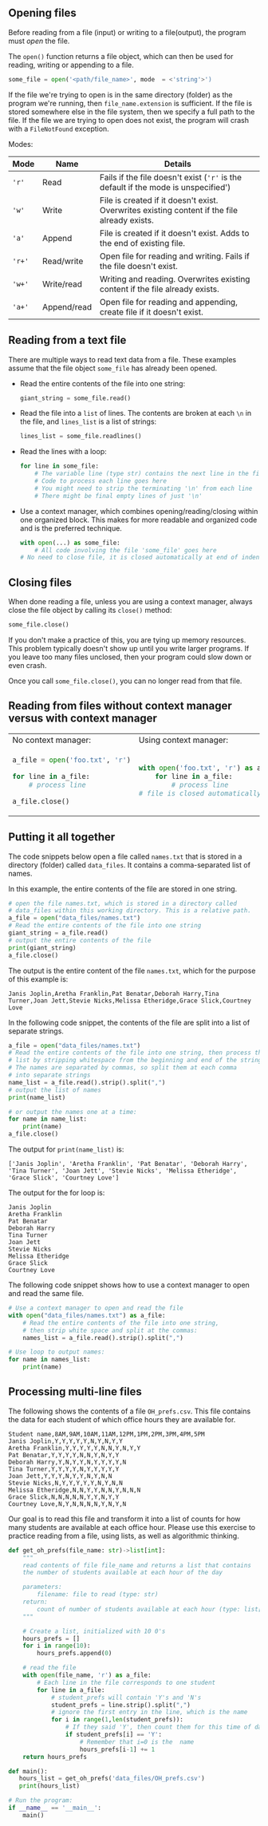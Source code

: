 ## Opening files

Before reading from a file (input) or writing to a file(output), the program must *open* the file.

The `open()` function returns a file object, which can then be used for reading, writing or appending to a file.

```python
some_file = open('<path/file_name>', mode  = <'string'>')
```
If the file we're trying to open is in the same directory (folder) as the program we're running, then `file_name.extension` is sufficient. If the file is stored somewhere else in the file system, then we specify a full path to the file. If the file we are trying to open does not exist, the program will crash with a `FileNotFound` exception.

Modes:

| Mode      | Name | Details |
| --------- | ---- |---------|
| `'r'`      | Read | Fails if the file doesn't exist (`'r'` is the default if the mode is unspecified')|
| `'w'`      | Write | File is created if it doesn't exist. Overwrites existing content if the file already exists. |
| `'a'`      | Append | File is created if it doesn't exist. Adds to the end of existing file.|
| `'r+'`      | Read/write | Open file for reading and writing. Fails if the file doesn't exist.|
| `'w+'`      | Write/read | Writing and reading. Overwrites existing content if the file already exists.|
| `'a+'`      | Append/read | Open file for reading and appending, create file if it doesn't exist.|

## Reading from a text file

There are multiple ways to read text data from a file. These examples assume that the file object `some_file` has already been opened.

- Read the entire contents of the file into one string:

    ```python 
    giant_string = some_file.read()
    ```

- Read the file into a `list` of lines. The contents are broken at each `\n` in the file, and `lines_list` is a list of strings:

    ```python 
    lines_list = some_file.readlines()
    ```

- Read the lines with a loop:

    ```python
    for line in some_file:
        # The variable line (type str) contains the next line in the file
        # Code to process each line goes here
        # You might need to strip the terminating '\n' from each line
        # There might be final empty lines of just '\n'
    ```

- Use a context manager, which combines opening/reading/closing within one organized block. This makes for more readable and organized code and is the preferred technique.

    ```python
    with open(...) as some_file:
        # All code involving the file 'some_file' goes here
    # No need to close file, it is closed automatically at end of indented block
    ```

 ## Closing files

When done reading a file, unless you are using a context manager, always close the file object by calling its `close()` method:
```python
some_file.close()
```
If you don't make a practice of this, you are tying up memory resources. This problem typically doesn't show up until you write larger programs. If you leave too many files unclosed, then your program could slow down or even crash.

Once you call `some_file.close()`, you can no longer read from that file.

## Reading from files without context manager versus with context manager

<table>
<tr><td>No context manager:</td><td>Using context manager:</td></tr>

<tr>
<td nowrap>

```python
a_file = open('foo.txt', 'r')

for line in a_file:
    # process line

a_file.close()
```
</td>
<td nowrap>

```python
with open('foo.txt', 'r') as a_file:
    for line in a_file:
        # process line
# file is closed automatically
```
</td>
</tr>
</table>

## Putting it all together

The code snippets below open a file called `names.txt` that is stored in a directory (folder) called `data_files`. It contains a comma-separated list of names.

In this example, the entire contents of the file are stored in one string.
```python
# open the file names.txt, which is stored in a directory called
# data_files within this working directory. This is a relative path.
a_file = open("data_files/names.txt")
# Read the entire contents of the file into one string
giant_string = a_file.read()
# output the entire contents of the file
print(giant_string)
a_file.close()
```
The output is the entire content of the file `names.txt`, which for the purpose of this example is:
```
Janis Joplin,Aretha Franklin,Pat Benatar,Deborah Harry,Tina Turner,Joan Jett,Stevie Nicks,Melissa Etheridge,Grace Slick,Courtney Love
```

In the following code snippet, the contents of the file are split into a list of separate strings.
```python
a_file = open("data_files/names.txt")
# Read the entire contents of the file into one string, then process that
# list by stripping whitespace from the beginning and end of the string.
# The names are separated by commas, so split them at each comma
# into separate strings
name_list = a_file.read().strip().split(",")
# output the list of names
print(name_list)

# or output the names one at a time:
for name in name_list:
    print(name)
a_file.close()
```
The output for `print(name_list)` is:
```
['Janis Joplin', 'Aretha Franklin', 'Pat Benatar', 'Deborah Harry', 'Tina Turner', 'Joan Jett', 'Stevie Nicks', 'Melissa Etheridge', 'Grace Slick', 'Courtney Love']
```
The output for the for loop is:
```
Janis Joplin
Aretha Franklin
Pat Benatar
Deborah Harry
Tina Turner
Joan Jett
Stevie Nicks
Melissa Etheridge
Grace Slick
Courtney Love
```

The following code snippet shows how to use a context manager to open and read the same file.
```python
# Use a context manager to open and read the file
with open("data_files/names.txt") as a_file:
    # Read the entire contents of the file into one string,
    # then strip white space and split at the commas:
    names_list = a_file.read().strip().split(",")

# Use loop to output names:
for name in names_list:
    print(name)
```

## Processing multi-line files
The following shows the contents of a file `OH_prefs.csv`. This file contains the data for each student of which office hours they are available for.
```
Student name,8AM,9AM,10AM,11AM,12PM,1PM,2PM,3PM,4PM,5PM
Janis Joplin,Y,Y,Y,Y,Y,N,Y,N,Y,Y
Aretha Franklin,Y,Y,Y,Y,Y,N,N,Y,N,Y,Y
Pat Benatar,Y,Y,Y,Y,N,N,Y,N,Y,Y
Deborah Harry,Y,N,Y,Y,N,Y,Y,Y,Y,N
Tina Turner,Y,Y,Y,Y,N,Y,Y,Y,Y,Y
Joan Jett,Y,Y,Y,N,Y,Y,N,Y,N,N
Stevie Nicks,N,Y,Y,Y,Y,Y,N,Y,N,N
Melissa Etheridge,N,N,Y,Y,N,N,Y,N,N,N
Grace Slick,N,N,N,N,N,Y,Y,N,Y,Y
Courtney Love,N,Y,N,N,N,N,Y,N,Y,N
```
Our goal is to read this file and transform it into a list of counts for how many students are available at each office hour. Please use this exercise to practice reading from a file, using lists, as well as algorithmic thinking.

```python
def get_oh_prefs(file_name: str)->list[int]:
    """
    read contents of file file_name and returns a list that contains
    the number of students available at each hour of the day

    parameters:
        filename: file to read (type: str)
    return:
        count of number of students available at each hour (type: list[int])
    """

    # Create a list, initialized with 10 0's
    hours_prefs = []
    for i in range(10):
        hours_prefs.append(0)

    # read the file
    with open(file_name, 'r') as a_file:
        # Each line in the file corresponds to one student
        for line in a_file:
            # student_prefs will contain 'Y's and 'N's
            student_prefs = line.strip().split(",")
            # ignore the first entry in the line, which is the name
            for i in range(1,len(student_prefs)):
                # If they said 'Y', then count them for this time of day
                if student_prefs[i] == 'Y':
                    # Remember that i=0 is the  name
                    hours_prefs[i-1] += 1
    return hours_prefs

def main():
   hours_list = get_oh_prefs('data_files/OH_prefs.csv')
   print(hours_list)

# Run the program:
if __name__ == '__main__':
    main()
```